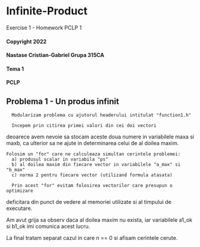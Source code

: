 # Infinite-Product
Exercise 1 - Homework PCLP 1

#### Copyright 2022
#### Nastase Cristian-Gabriel Grupa 315CA
#### Tema 1
#### PCLP


## Problema 1 - Un produs infinit

      Modularizam problema cu ajutorul headerului intitulat "function1.h"

      Incepem prin citirea primei valori din cei doi vectori
  deoarece avem nevoie sa stocam aceste doua numere in variabilele maxa si maxb,
  ca ulterior sa ne ajute in determinarea celui de al doilea maxim.

    Folosim un "for" care ne calculeaza simultan cerintele problemei:
      a) produsul scalar in variabila "ps"
      b) al doilea maxim din fiecare vector in variabilele "a_max" si "b_max"
      c) norma 2 pentru fiecare vector (utilizand formula atasata)

      Prin acest "for" evitam folosirea vectorilor care presupun o optimizare 
  deficitara din punct de vedere al memoriei utilizate si al timpului de executare.

  Am avut grija sa observ daca al doilea maxim nu exista, iar variabilele 
  a1_ok si b1_ok imi comunica acest lucru.

  La final tratam separat cazul in care n == 0 si afisam cerintele cerute.
